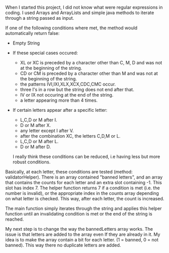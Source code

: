 When I started this project, I did not know what were regular expressions in coding. I used Arrays and ArrayLists and simple java methods to iterate through a string passed as input. 

If one of the following conditions where met, the method would automatically return false:

- Empty String 
- If these special cases occured:
  - XL or XC is preceded by a character other than C, M, D and was not at the beginning of the string.
  - CD or CM is preceded by a character other than M and was not at the beginning of the string.
  - the patterns IVI,IXI,XLX,XCX,CDC,CMC occur.
  - three I's in a row but the string does not end after that.
  - IV or IX not occuring at the end of the string.
  - a letter appearing more than 4 times.
- If certain letters appear after a specific letter:
  - L,C,D or M after I.
  - D or M after X.
  - any letter except I after V.
  - after the combination XC, the letters C,D,M or L.
  - L,C,D or M after L.
  - D or M after D.
  
  I really think these conditions can be reduced, i.e having less but more robust conditions.

Basically, at each letter, these conditions are tested (method: validatorHelper). There is an array contained "banned letters", and an array that contains the counts for each letter
and an extra slot containing -1. This slot has index 7.
The helper function returns 7 if a condition is met (i.e. the number is invalid), or the appropriate index in the counts array depending on what letter is checked.
This way, after each letter, the count is increased.

The main function simply iterates through the string and applies this helper function until an invalidating condition is met or the end of the string is reached.

My next step is to change the way the bannedLetters array works. The issue is that letters are added to the array even If they are already in it.
My idea is to make the array contain a bit for each letter. (1 = banned, 0 = not banned). This way there no duplicate letters are added.

    
